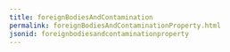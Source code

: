 ```yaml
---
title: foreignBodiesAndContamination
permalink: foreignBodiesAndContaminationProperty.html
jsonid: foreignbodiesandcontaminationproperty
---
```

